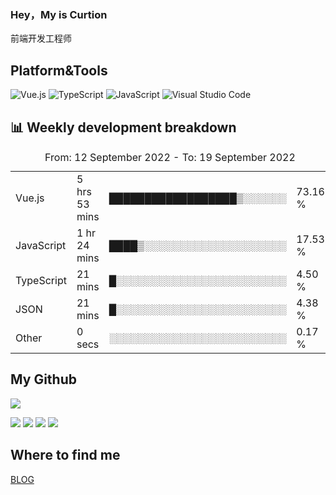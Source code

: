 ### Hey，My is Curtion
前端开发工程师
## Platform&Tools

![Vue.js](https://img.shields.io/badge/-Vue.js-4FC08D?style=flat-square&logo=Vue.js&logoColor=white)
![TypeScript](https://img.shields.io/badge/-TypeScript-007ACC?style=flat-square&logo=typescript&logoColor=white)
![JavaScript](https://img.shields.io/badge/-JavaScript-F7DF1E?style=flat-square&logo=javascript&logoColor=black)
![Visual Studio Code](https://img.shields.io/badge/-VSCode-007ACC?style=flat-square&logo=Visual-Studio-Code&logoColor=white)

## 📊 Weekly development breakdown

<!--START_SECTION:waka-->

<table><caption>From: 12 September 2022 - To: 19 September 2022</caption><tr><td>Vue.js</td><td>5 hrs 53 mins</td><td>██████████████████▒░░░░░░</td><td>73.16 %</td></tr><tr><td>JavaScript</td><td>1 hr 24 mins</td><td>████▒░░░░░░░░░░░░░░░░░░░░</td><td>17.53 %</td></tr><tr><td>TypeScript</td><td>21 mins</td><td>█░░░░░░░░░░░░░░░░░░░░░░░░</td><td>4.50 %</td></tr><tr><td>JSON</td><td>21 mins</td><td>█░░░░░░░░░░░░░░░░░░░░░░░░</td><td>4.38 %</td></tr><tr><td>Other</td><td>0 secs</td><td>░░░░░░░░░░░░░░░░░░░░░░░░░</td><td>0.17 %</td></tr></table>

<!--END_SECTION:waka-->

## My Github

![](http://github-profile-summary-cards.vercel.app/api/cards/profile-details?username=curtion&theme=nord_bright)

![](http://github-profile-summary-cards.vercel.app/api/cards/stats?username=curtion&theme=nord_bright)
![](http://github-profile-summary-cards.vercel.app/api/cards/productive-time?username=curtion&theme=nord_bright&utcOffset=8)
![](http://github-profile-summary-cards.vercel.app/api/cards/repos-per-language?username=curtion&theme=nord_bright)
![](http://github-profile-summary-cards.vercel.app/api/cards/most-commit-language?username=curtion&theme=nord_bright)

## Where to find me

[BLOG](https://blog.3gxk.net)
